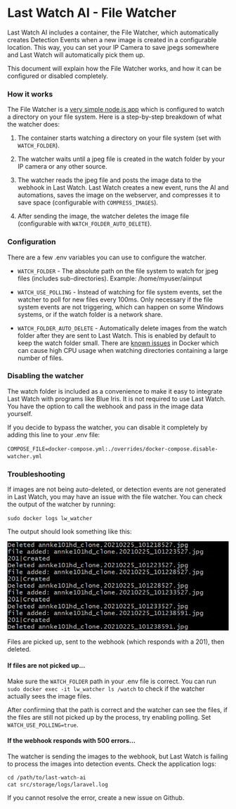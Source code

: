 # Last Watch AI - File Watcher

Last Watch AI includes a container, the File Watcher, which automatically creates Detection Events when a new image is created in a configurable location. This way, you can set your IP Camera to save jpegs somewhere and Last Watch will automatically pick them up.

This document will explain how the File Watcher works, and how it can be configured or disabled completely.

### How it works

The File Watcher is a [very simple node.js app](https://github.com/akmolina28/webhook-folder-watcher) which is configured to watch a directory on your file system. Here is a step-by-step breakdown of what the watcher does:

1. The container starts watching a directory on your file system (set with `WATCH_FOLDER`).

2. The watcher waits until a jpeg file is created in the watch folder by your IP camera or any other source.

3. The watcher reads the jpeg file and posts the image data to the webhook in Last Watch. Last Watch creates a new event, runs the AI and automations, saves the image on the webserver, and compresses it to save space (configurable with `COMPRESS_IMAGES`).

4. After sending the image, the watcher deletes the image file (configurable with `WATCH_FOLDER_AUTO_DELETE`).

### Configuration

There are a few .env variables you can use to configure the watcher.

* `WATCH_FOLDER` - The absolute path on the file system to watch for jpeg files (includes sub-directories). Example: /home/myuser/aiinput

* `WATCH_USE_POLLING` - Instead of watching for file system events, set the watcher to poll for new files every 100ms. Only necessary if the file system events are not triggering, which can happen on some Windows systems, or if the watch folder is a network share.

* `WATCH_FOLDER_AUTO_DELETE` - Automatically delete images from the watch folder after they are sent to Last Watch. This is enabled by default to keep the watch folder small. There are [known issues](https://github.com/paulmillr/chokidar/issues/1057) in Docker which can cause high CPU usage when watching directories containing a large number of files.

### Disabling the watcher

The watch folder is included as a convenience to make it easy to integrate Last Watch with programs like Blue Iris. It is not required to use Last Watch. You have the option to call the webhook and pass in the image data yourself.

If you decide to bypass the watcher, you can disable it completely by adding this line to your .env file:

`COMPOSE_FILE=docker-compose.yml:./overrides/docker-compose.disable-watcher.yml`

### Troubleshooting

If images are not being auto-deleted, or detection events are not generated in Last Watch, you may have an issue with the file watcher. You can check the output of the watcher by running:

`sudo docker logs lw_watcher`

The output should look something like this:

![file-watcher-output](images/file_watcher_output.png)

Files are picked up, sent to the webhook (which responds with a 201), then deleted.

#### If files are not picked up...

Make sure the `WATCH_FOLDER` path in your .env file is correct. You can run `sudo docker exec -it lw_watcher ls /watch` to check if the watcher actually sees the image files.

After confirming that the path is correct and the watcher can see the files, if the files are still not picked up by the process, try enabling polling. Set `WATCH_USE_POLLING=true`.

#### If the webhook responds with 500 errors...

The watcher is sending the images to the webhook, but Last Watch is failing to process the images into detection events. Check the application logs:

```
cd /path/to/last-watch-ai
cat src/storage/logs/laravel.log
```

If you cannot resolve the error, create a new issue on Github.
